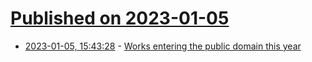 # [Published on 2023-01-05](index.md)

* [2023-01-05, 15:43:28](https://news.ycombinator.com/item?id=34261284) - [Works entering the public domain this year](https://www.smithsonianmag.com/arts-culture/the-top-ten-works-entering-the-public-domain-2023-180981370/)
